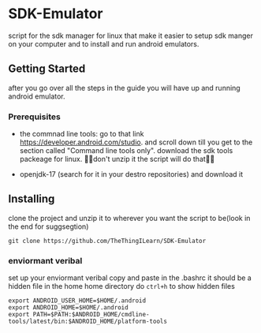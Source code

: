 # SDK-Emulator
script for the sdk manager for linux that make it easier to setup sdk manger on 
your computer and to install and run android emulators.

## Getting Started
after you go over all the steps in the guide you will have up and running android emulator.

### Prerequisites
- the commnad line tools: go to that link https://developer.android.com/studio.
and scroll down till you get to the section called "Command line tools only".
download the sdk tools packeage for linux. 🚫🚫don't unzip it the script will do that🚫🚫

- openjdk-17 (search for it in your destro repositories) and download it

## Installing 
clone the project and unzip it to wherever you want the script to be(look in the end for suggsegtion)
```
git clone https://github.com/TheThingILearn/SDK-Emulator
```
### enviormant veribal
set up your enviormant veribal copy and paste in the .bashrc it should be a hidden file in the home home directory 
do `ctrl+h` to show hidden files
```
export ANDROID_USER_HOME=$HOME/.android
export ANDROID_HOME=$HOME/.android
export PATH=$PATH:$ANDROID_HOME/cmdline-tools/latest/bin:$ANDROID_HOME/platform-tools
```
